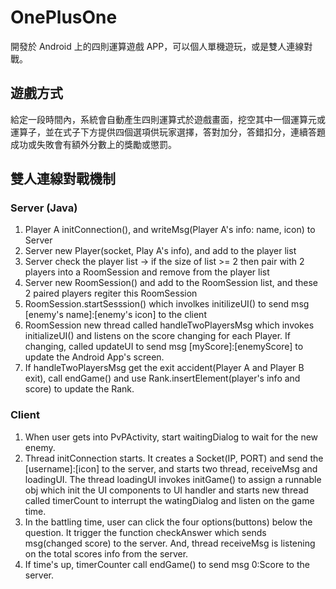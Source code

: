 # OnePlusOne
開發於 Android 上的四則運算遊戲 APP，可以個人單機遊玩，或是雙人連線對戰。

## 遊戲方式
給定一段時間內，系統會自動產生四則運算式於遊戲畫面，挖空其中一個運算元或運算子，並在式子下方提供四個選項供玩家選擇，答對加分，答錯扣分，連續答題成功或失敗會有額外分數上的獎勵或懲罰。

## 雙人連線對戰機制
### Server (Java)
<ol>
  <li>Player A initConnection(), and writeMsg(Player A's info: name, icon) to Server</li>
  <li>Server new Player(socket, Play A's info), and add to the player list</li>
  <li>Server check the player list -> if the size of list >= 2 then pair with 2 players into a RoomSession and remove from the player list</li>
  <li>Server new RoomSession() and add to the RoomSession list, and these 2 paired players regiter this RoomSession</li>
  <li>RoomSession.startSesssion() which involkes initilizeUI() to send msg [enemy's name]:[enemy's icon] to the client</li> 
  <li>RoomSession new thread called handleTwoPlayersMsg which invokes initializeUI() and listens on the score changing for each Player. If changing, called updateUI to send msg [myScore]:[enemyScore] to update the Android App's screen.</li>
  <li>If handleTwoPlayersMsg get the exit accident(Player A and Player B exit), call endGame() and use Rank.insertElement(player's info and score) to update the Rank.</li>
</ol>

### Client
<ol>
  <li>When user gets into PvPActivity, start waitingDialog to wait for the new enemy.</li>
  <li>Thread initConnection starts. It creates a Socket(IP, PORT) and send the [username]:[icon] to the server, and starts two thread, receiveMsg and loadingUI. The thread loadingUI invokes initGame() to assign a runnable obj which init the UI components to UI handler and starts new thread called timerCount to interrupt the watingDialog and listen on the game time.</li>
  <li>In the battling time, user can click the four options(buttons) below the question. It trigger the function checkAnswer which sends msg(changed score) to the server. And, thread receiveMsg is listening on the total scores info from the server.</li>
  <li>If time's up, timerCounter call endGame() to send msg 0:Score to the server.</li>
</ol>
